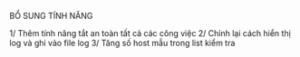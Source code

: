 BỔ SUNG TÍNH NĂNG

1/ Thêm tính năng tắt an toàn tất cả các công việc
2/ Chỉnh lại cách hiển thị log và ghi vào file log
3/ Tăng số host mẫu trong list kiểm tra
